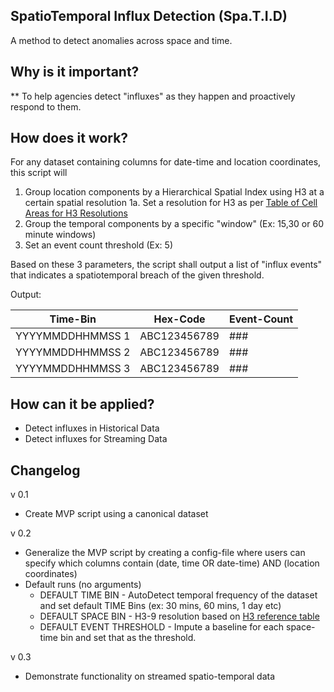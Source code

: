 ## **SpatioTemporal Influx Detection (Spa.T.I.D)**
A method to detect anomalies across space and time.


## Why is it important?

** 
To help agencies detect "influxes" as they happen and proactively respond to them.

## **How does it work?**

For any dataset containing columns for date-time and location coordinates, this script will

1. Group location components by a Hierarchical Spatial Index using H3 at a certain spatial resolution
1a. Set a resolution for H3 as per [Table of Cell Areas for H3 Resolutions](https://h3geo.org/docs/core-library/restable)
2. Group the temporal components by a specific "window" (Ex: 15,30 or 60 minute windows)
3. Set an event count threshold (Ex: 5)

Based on these 3 parameters, the script shall output a list of "influx events" that indicates a spatiotemporal breach of the given threshold.

Output:


|Time-Bin  | Hex-Code | Event-Count|
|--|--|--|
|YYYYMMDDHHMMSS 1 |ABC123456789  | ### |
|YYYYMMDDHHMMSS 2 |ABC123456789  | ### |
|YYYYMMDDHHMMSS 3 |ABC123456789  | ### |


## **How can it be applied?**

* Detect influxes in Historical Data
* Detect influxes for Streaming Data

## Changelog

v 0.1

 - Create MVP script using a canonical dataset

v 0.2

 - Generalize the MVP script by creating a config-file where users can specify which columns contain (date, time OR date-time) AND (location coordinates)
 - Default runs (no arguments)
   - DEFAULT TIME BIN - AutoDetect temporal frequency of the dataset and set default TIME Bins (ex: 30 mins, 60 mins, 1 day etc)
   - DEFAULT SPACE BIN - H3-9 resolution based on [H3 reference table](https://h3geo.org/docs/core-library/restable)
   - DEFAULT EVENT THRESHOLD - Impute a baseline for each space-time bin and set that as the threshold.
   
v 0.3

- Demonstrate functionality on streamed spatio-temporal data 
